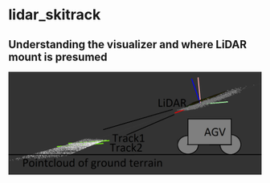 # lidar_skitrack

## Understanding the visualizer and where LiDAR mount is presumed
![setup](setup.png)

